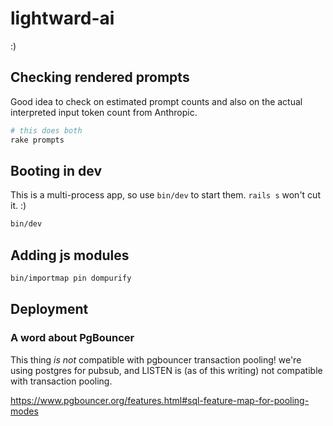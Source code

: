# lightward-ai

:)

## Checking rendered prompts

Good idea to check on estimated prompt counts and also on the actual interpreted input token count from Anthropic.

```sh
# this does both
rake prompts
```

## Booting in dev

This is a multi-process app, so use `bin/dev` to start them. `rails s` won't cut it. :)

```sh
bin/dev
```

## Adding js modules

```sh
bin/importmap pin dompurify
```

## Deployment

### A word about PgBouncer

This thing _is not_ compatible with pgbouncer transaction pooling! we're
using postgres for pubsub, and LISTEN is (as of this writing) not compatible
with transaction pooling.

https://www.pgbouncer.org/features.html#sql-feature-map-for-pooling-modes
